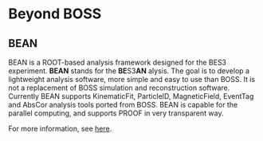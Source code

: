 <!-- cspell:ignore alysis -->

# Beyond BOSS

## BEAN

BEAN is a ROOT-based analysis framework designed for the BES3 experiment.
**BEAN** stands for the **BE**S3**AN** alysis. The goal is to develop a
lightweight analysis software, more simple and easy to use than BOSS. It is not
a replacement of BOSS simulation and reconstruction software. Currently BEAN
supports KinematicFit, ParticleID, MagneticField, EventTag and AbsCor analysis
tools ported from BOSS. BEAN is capable for the parallel computing, and
supports PROOF in very transparent way.

For more information, see
[here](https://docbes3.ihep.ac.cn/~offlinesoftware/index.php/BEAN).
